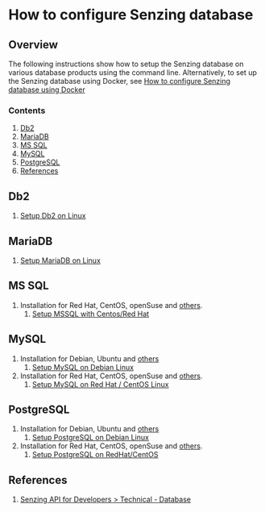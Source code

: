 # How to configure Senzing database

## Overview

The following instructions show how to setup the Senzing database on various database products using the command line.
Alternatively, to set up the Senzing database using Docker, see
[How to configure Senzing database using Docker](configure-senzing-database-using-docker.md)

### Contents

1. [Db2](#db2)
1. [MariaDB](#mariadb)
1. [MS SQL](#ms-sql)
1. [MySQL](#mysql)
1. [PostgreSQL](#postgresql)
1. [References](#references)

## Db2

1. [Setup Db2 on Linux](https://senzing.zendesk.com/hc/en-us/articles/360006914253-Setup-Db2-on-Linux)

## MariaDB

1. [Setup MariaDB on Linux](https://senzing.zendesk.com/hc/en-us/articles/360008315753-Setup-MariaDB-on-Linux)

## MS SQL

1. Installation for Red Hat, CentOS, openSuse and
   [others](https://en.wikipedia.org/wiki/List_of_Linux_distributions#RPM-based).
   1. [Setup MSSQL with Centos/Red Hat](https://senzing.zendesk.com/hc/en-us/articles/360039141514-Setup-MSSQL-with-Centos-Red-Hat)

## MySQL

1. Installation for Debian, Ubuntu and
   [others](https://en.wikipedia.org/wiki/List_of_Linux_distributions#Debian-based)
   1. [Setup MySQL on Debian Linux](https://senzing.zendesk.com/hc/en-us/articles/360026660814-Setup-MySQL-on-Debian-Linux)
1. Installation for Red Hat, CentOS, openSuse and
   [others](https://en.wikipedia.org/wiki/List_of_Linux_distributions#RPM-based).
   1. [Setup MySQL on Red Hat / CentOS Linux](https://senzing.zendesk.com/hc/en-us/articles/360026782513-Setup-MySQL-on-Red-Hat-CentOS-Linux)

## PostgreSQL

1. Installation for Debian, Ubuntu and
   [others](https://en.wikipedia.org/wiki/List_of_Linux_distributions#Debian-based)
   1. [Setup PostgreSQL on Debian Linux](https://senzing.zendesk.com/hc/en-us/articles/360041965973-Setup-PostgreSQL-on-Debian-Linux)
1. Installation for Red Hat, CentOS, openSuse and
   [others](https://en.wikipedia.org/wiki/List_of_Linux_distributions#RPM-based).
   1. [Setup PostgreSQL on RedHat/CentOS](https://senzing.zendesk.com/hc/en-us/articles/360026348454-Setup-PostgreSQL-on-RedHat-CentOS)

## References

1. [Senzing API for Developers > Technical - Database](https://senzing.zendesk.com/hc/en-us/sections/360000386433-Technical-Database)
